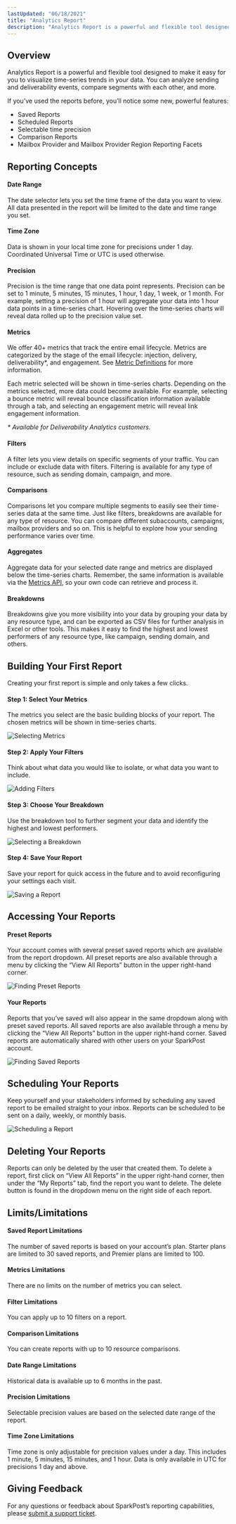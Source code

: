 ```yaml
---
lastUpdated: "06/18/2021"
title: "Analytics Report"
description: "Analytics Report is a powerful and flexible tool designed to make it easy for you to visualize time-series trends in your data."
---
```


## Overview

Analytics Report is a powerful and flexible tool designed to make it easy for you to visualize time-series trends in your data. You can analyze sending and deliverability events, compare segments with each other, and more.

If you’ve used the reports before, you’ll notice some new, powerful features:

- Saved Reports
- Scheduled Reports
- Selectable time precision
- Comparison Reports
- Mailbox Provider and Mailbox Provider Region Reporting Facets

## Reporting Concepts

#### Date Range

The date selector lets you set the time frame of the data you want to view. All data presented in the report will be limited to the date and time range you set.

#### Time Zone

Data is shown in your local time zone for precisions under 1 day. Coordinated Universal Time or UTC is used otherwise.

#### Precision

Precision is the time range that one data point represents. Precision can be set to 1 minute, 5 minutes, 15 minutes, 1 hour, 1 day, 1 week, or 1 month. For example, setting a precision of 1 hour will aggregate your data into 1 hour data points in a time-series chart. Hovering over the time-series charts will reveal data rolled up to the precision value set.

#### Metrics

We offer 40+ metrics that track the entire email lifecycle. Metrics are categorized by the stage of the email lifecycle: injection, delivery, deliverability\*, and engagement. See [Metric Definitions](https://www.sparkpost.com/docs/reporting/metrics-definitions/) for more information.

Each metric selected will be shown in time-series charts. Depending on the metrics selected, more data could become available. For example, selecting a bounce metric will reveal bounce classification information available through a tab, and selecting an engagement metric will reveal link engagement information.

_\* Available for Deliverability Analytics customers._

#### Filters

A filter lets you view details on specific segments of your traffic. You can include or exclude data with filters. Filtering is available for any type of resource, such as sending domain, campaign, and more.

#### Comparisons

Comparisons let you compare multiple segments to easily see their time-series data at the same time. Just like filters, breakdowns are available for any type of resource. You can compare different subaccounts, campaigns, mailbox providers and so on. This is helpful to explore how your sending performance varies over time.

#### Aggregates

Aggregate data for your selected date range and metrics are displayed below the time-series charts. Remember, the same information is available via the [Metrics API](https://developers.sparkpost.com/api/metrics/), so your own code can retrieve and process it.

#### Breakdowns

Breakdowns give you more visibility into your data by grouping your data by any resource type, and can be exported as CSV files for further analysis in Excel or other tools. This makes it easy to find the highest and lowest performers of any resource type, like campaign, sending domain, and others.

## Building Your First Report

Creating your first report is simple and only takes a few clicks.

#### Step 1: Select Your Metrics

The metrics you select are the basic building blocks of your report. The chosen metrics will be shown in time-series charts.

![Selecting Metrics](media/analytics-report/metrics.gif)

#### Step 2: Apply Your Filters

Think about what data you would like to isolate, or what data you want to include.

![Adding Filters](media/analytics-report/filter.gif)

#### Step 3: Choose Your Breakdown

Use the breakdown tool to further segment your data and identify the highest and lowest performers.

![Selecting a Breakdown](media/analytics-report/breakdown.gif)

#### Step 4: Save Your Report

Save your report for quick access in the future and to avoid reconfiguring your settings each visit.

![Saving a Report](media/analytics-report/save.gif)

## Accessing Your Reports

#### Preset Reports

Your account comes with several preset saved reports which are available from the report dropdown. All preset reports are also available through a menu by clicking the “View All Reports” button in the upper right-hand corner.

![Finding Preset Reports](media/analytics-report/preset.gif)

#### Your Reports

Reports that you’ve saved will also appear in the same dropdown along with preset saved reports. All saved reports are also available through a menu by clicking the “View All Reports” button in the upper right-hand corner. Saved reports are automatically shared with other users on your SparkPost account.

![Finding Saved Reports](media/analytics-report/reportselection.gif)

## Scheduling Your Reports

Keep yourself and your stakeholders informed by scheduling any saved report to be emailed straight to your inbox. Reports can be scheduled to be sent on a daily, weekly, or monthly basis.

![Scheduling a Report](media/analytics-report/schedule.gif)

## Deleting Your Reports

Reports can only be deleted by the user that created them. To delete a report, first click on “View All Reports” in the upper right-hand corner, then under the “My Reports” tab, find the report you want to delete. The delete button is found in the dropdown menu on the right side of each report.

## Limits/Limitations

#### Saved Report Limitations

The number of saved reports is based on your account’s plan. Starter plans are limited to 30 saved reports, and Premier plans are limited to 100.

#### Metrics Limitations

There are no limits on the number of metrics you can select.

#### Filter Limitations

You can apply up to 10 filters on a report.

#### Comparison Limitations

You can create reports with up to 10 resource comparisons.

#### Date Range Limitations

Historical data is available up to 6 months in the past.

#### Precision Limitations

Selectable precision values are based on the selected date range of the report.

#### Time Zone Limitations

Time zone is only adjustable for precision values under a day. This includes 1 minute, 5 minutes, 15 minutes, and 1 hour. Data is only available in UTC for precisions 1 day and above.

## Giving Feedback

For any questions or feedback about SparkPost’s reporting capabilities, please [submit a support ticket](https://www.sparkpost.com/submit-a-ticket/).
